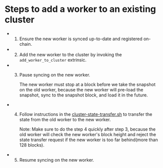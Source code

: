 # Steps to add a worker to an existing cluster

- 1. Ensure the new worker is synced up-to-date and registered on-chain.

- 2. Add the new worker to the cluster by invoking the `add_worker_to_cluster` extrinsic.

- 3. Pause syncing on the new worker.

        The new worker must stop at a block before we take the snapshot on the old worker, because the new worker will pre-load the snapshot, sync to the snapshot block, and load it in the future.

- 4. Follow instructions in the [cluster-state-transfer.sh](/standalone/pruntime/scripts/cluster-state-transfer.sh) to transfer the state from the old worker to the new worker.

        Note: Make sure to do the step 4 quickly after step 3, because the old worker will check the new worker's block height and reject the state transfer request if the new worker is too far behind(more than 128 blocks).

- 5. Resume syncing on the new worker.
